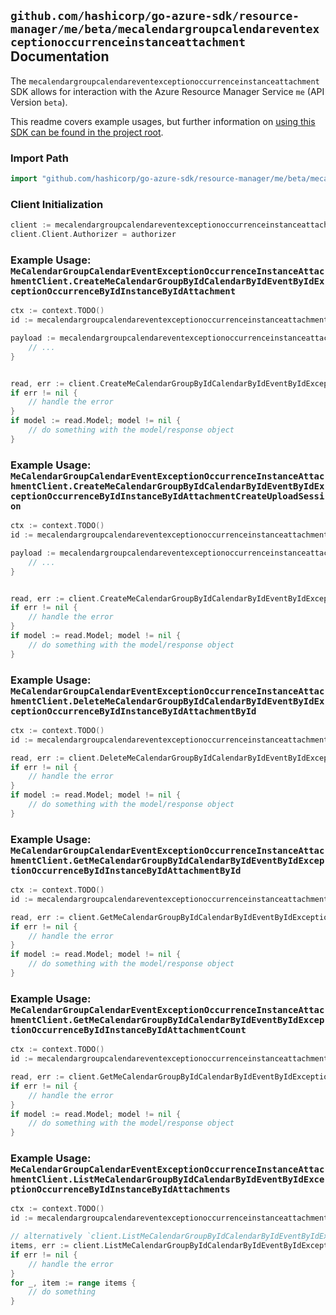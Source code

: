 
## `github.com/hashicorp/go-azure-sdk/resource-manager/me/beta/mecalendargroupcalendareventexceptionoccurrenceinstanceattachment` Documentation

The `mecalendargroupcalendareventexceptionoccurrenceinstanceattachment` SDK allows for interaction with the Azure Resource Manager Service `me` (API Version `beta`).

This readme covers example usages, but further information on [using this SDK can be found in the project root](https://github.com/hashicorp/go-azure-sdk/tree/main/docs).

### Import Path

```go
import "github.com/hashicorp/go-azure-sdk/resource-manager/me/beta/mecalendargroupcalendareventexceptionoccurrenceinstanceattachment"
```


### Client Initialization

```go
client := mecalendargroupcalendareventexceptionoccurrenceinstanceattachment.NewMeCalendarGroupCalendarEventExceptionOccurrenceInstanceAttachmentClientWithBaseURI("https://management.azure.com")
client.Client.Authorizer = authorizer
```


### Example Usage: `MeCalendarGroupCalendarEventExceptionOccurrenceInstanceAttachmentClient.CreateMeCalendarGroupByIdCalendarByIdEventByIdExceptionOccurrenceByIdInstanceByIdAttachment`

```go
ctx := context.TODO()
id := mecalendargroupcalendareventexceptionoccurrenceinstanceattachment.NewMeCalendarGroupCalendarEventExceptionOccurrenceInstanceID("calendarGroupIdValue", "calendarIdValue", "eventIdValue", "eventId1Value", "eventId2Value")

payload := mecalendargroupcalendareventexceptionoccurrenceinstanceattachment.Attachment{
	// ...
}


read, err := client.CreateMeCalendarGroupByIdCalendarByIdEventByIdExceptionOccurrenceByIdInstanceByIdAttachment(ctx, id, payload)
if err != nil {
	// handle the error
}
if model := read.Model; model != nil {
	// do something with the model/response object
}
```


### Example Usage: `MeCalendarGroupCalendarEventExceptionOccurrenceInstanceAttachmentClient.CreateMeCalendarGroupByIdCalendarByIdEventByIdExceptionOccurrenceByIdInstanceByIdAttachmentCreateUploadSession`

```go
ctx := context.TODO()
id := mecalendargroupcalendareventexceptionoccurrenceinstanceattachment.NewMeCalendarGroupCalendarEventExceptionOccurrenceInstanceID("calendarGroupIdValue", "calendarIdValue", "eventIdValue", "eventId1Value", "eventId2Value")

payload := mecalendargroupcalendareventexceptionoccurrenceinstanceattachment.CreateMeCalendarGroupByIdCalendarByIdEventByIdExceptionOccurrenceByIdInstanceByIdAttachmentCreateUploadSessionRequest{
	// ...
}


read, err := client.CreateMeCalendarGroupByIdCalendarByIdEventByIdExceptionOccurrenceByIdInstanceByIdAttachmentCreateUploadSession(ctx, id, payload)
if err != nil {
	// handle the error
}
if model := read.Model; model != nil {
	// do something with the model/response object
}
```


### Example Usage: `MeCalendarGroupCalendarEventExceptionOccurrenceInstanceAttachmentClient.DeleteMeCalendarGroupByIdCalendarByIdEventByIdExceptionOccurrenceByIdInstanceByIdAttachmentById`

```go
ctx := context.TODO()
id := mecalendargroupcalendareventexceptionoccurrenceinstanceattachment.NewMeCalendarGroupCalendarEventExceptionOccurrenceInstanceAttachmentID("calendarGroupIdValue", "calendarIdValue", "eventIdValue", "eventId1Value", "eventId2Value", "attachmentIdValue")

read, err := client.DeleteMeCalendarGroupByIdCalendarByIdEventByIdExceptionOccurrenceByIdInstanceByIdAttachmentById(ctx, id)
if err != nil {
	// handle the error
}
if model := read.Model; model != nil {
	// do something with the model/response object
}
```


### Example Usage: `MeCalendarGroupCalendarEventExceptionOccurrenceInstanceAttachmentClient.GetMeCalendarGroupByIdCalendarByIdEventByIdExceptionOccurrenceByIdInstanceByIdAttachmentById`

```go
ctx := context.TODO()
id := mecalendargroupcalendareventexceptionoccurrenceinstanceattachment.NewMeCalendarGroupCalendarEventExceptionOccurrenceInstanceAttachmentID("calendarGroupIdValue", "calendarIdValue", "eventIdValue", "eventId1Value", "eventId2Value", "attachmentIdValue")

read, err := client.GetMeCalendarGroupByIdCalendarByIdEventByIdExceptionOccurrenceByIdInstanceByIdAttachmentById(ctx, id)
if err != nil {
	// handle the error
}
if model := read.Model; model != nil {
	// do something with the model/response object
}
```


### Example Usage: `MeCalendarGroupCalendarEventExceptionOccurrenceInstanceAttachmentClient.GetMeCalendarGroupByIdCalendarByIdEventByIdExceptionOccurrenceByIdInstanceByIdAttachmentCount`

```go
ctx := context.TODO()
id := mecalendargroupcalendareventexceptionoccurrenceinstanceattachment.NewMeCalendarGroupCalendarEventExceptionOccurrenceInstanceID("calendarGroupIdValue", "calendarIdValue", "eventIdValue", "eventId1Value", "eventId2Value")

read, err := client.GetMeCalendarGroupByIdCalendarByIdEventByIdExceptionOccurrenceByIdInstanceByIdAttachmentCount(ctx, id)
if err != nil {
	// handle the error
}
if model := read.Model; model != nil {
	// do something with the model/response object
}
```


### Example Usage: `MeCalendarGroupCalendarEventExceptionOccurrenceInstanceAttachmentClient.ListMeCalendarGroupByIdCalendarByIdEventByIdExceptionOccurrenceByIdInstanceByIdAttachments`

```go
ctx := context.TODO()
id := mecalendargroupcalendareventexceptionoccurrenceinstanceattachment.NewMeCalendarGroupCalendarEventExceptionOccurrenceInstanceID("calendarGroupIdValue", "calendarIdValue", "eventIdValue", "eventId1Value", "eventId2Value")

// alternatively `client.ListMeCalendarGroupByIdCalendarByIdEventByIdExceptionOccurrenceByIdInstanceByIdAttachments(ctx, id)` can be used to do batched pagination
items, err := client.ListMeCalendarGroupByIdCalendarByIdEventByIdExceptionOccurrenceByIdInstanceByIdAttachmentsComplete(ctx, id)
if err != nil {
	// handle the error
}
for _, item := range items {
	// do something
}
```
